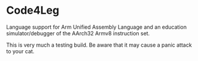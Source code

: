 # Code4Leg

Language support for Arm Unified Assembly Language and an education simulator/debugger of the AArch32 Armv8 instruction set.

This is very much a testing build. Be aware that it may cause a panic attack to your cat.